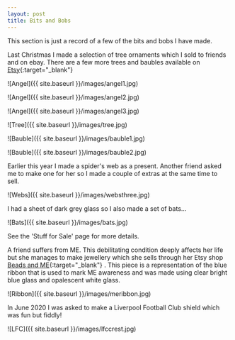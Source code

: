 ```yaml
---
layout: post
title: Bits and Bobs
---
```


This section is just a record of a few of the bits and bobs I have made.

Last Christmas I made a selection of tree ornaments which I sold to friends and on ebay. There are a few more trees and baubles available on [Etsy](https://www.etsy.com/uk/shop/AndysGardenGlass){:target="_blank"}

![Angel]({{ site.baseurl }}/images/angel1.jpg)

![Angel]({{ site.baseurl }}/images/angel2.jpg)

![Angel]({{ site.baseurl }}/images/angel3.jpg)

![Tree]({{ site.baseurl }}/images/tree.jpg)

![Bauble]({{ site.baseurl }}/images/bauble1.jpg)

![Bauble]({{ site.baseurl }}/images/bauble2.jpg)

Earlier this year I made a spider's web as a present. Another friend asked me to make one for her so I made a couple of extras at the same time to sell.

![Webs]({{ site.baseurl }}/images/websthree.jpg)

I had a sheet of dark grey glass so I also made a set of bats...

![Bats]({{ site.baseurl }}/images/bats.jpg)

See the 'Stuff for Sale' page for more details.

A friend suffers from ME. This debilitating condition deeply affects her life but she manages to make jewellery which she sells through her Etsy shop [Beads and ME](https://https://www.etsy.com/uk/shop/BeadsandMEJewellery/){:target="_blank"} . This piece is a representation of the blue ribbon that is used to mark ME awareness and was made using clear bright blue glass and opalescent white glass.

![Ribbon]({{ site.baseurl }}/images/meribbon.jpg)

In June 2020 I was asked to make a Liverpool Football Club shield which was fun but fiddly!

![LFC]({{ site.baseurl }}/images/lfccrest.jpg)


